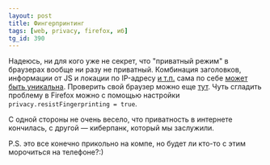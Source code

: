 ```yaml
---
layout: post
title: Фингерпринтинг
tags: [web, privacy, firefox, иб]
tg_id: 390
---
```

Надеюсь, ни для кого уже не секрет, что "приватный режим" в браузерах вообще ни разу не приватный. 
Комбинация заголовков, информации от JS и локации по IP-адресу [и т.п.](https://fingerprint.com/blog/browser-fingerprinting-techniques/) сама по себе [может быть уникальна](https://amiunique.org/fingerprint).
Проверить свой браузер можно еще [тут](https://coveryourtracks.eff.org/). 
Чуть сгладить проблему в Firefox можно с помощью настройки `privacy.resistFingerprinting = true`.

С одной стороны не очень весело, что приватность в интернете кончилась, с другой — киберпанк, который мы заслужили.

P.S. это все конечно прикольно на компе, но будет ли кто-то с этим морочиться на телефоне?:)

